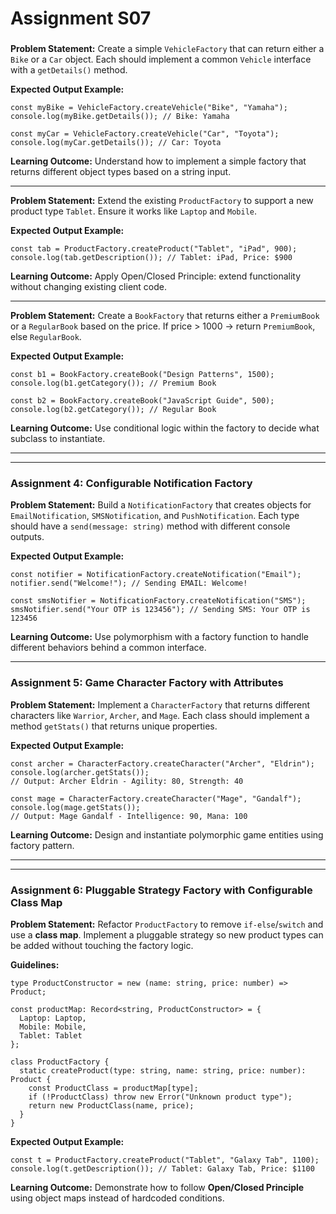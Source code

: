 # Assignment S07

### 

**Problem Statement:**
Create a simple `VehicleFactory` that can return either a `Bike` or a `Car` object. Each should implement a common `Vehicle` interface with a `getDetails()` method.

**Expected Output Example:**

```
const myBike = VehicleFactory.createVehicle("Bike", "Yamaha");
console.log(myBike.getDetails()); // Bike: Yamaha

const myCar = VehicleFactory.createVehicle("Car", "Toyota");
console.log(myCar.getDetails()); // Car: Toyota

```

**Learning Outcome:**
Understand how to implement a simple factory that returns different object types based on a string input.

---

**Problem Statement:**
Extend the existing `ProductFactory` to support a new product type `Tablet`. Ensure it works like `Laptop` and `Mobile`.

**Expected Output Example:**

```
const tab = ProductFactory.createProduct("Tablet", "iPad", 900);
console.log(tab.getDescription()); // Tablet: iPad, Price: $900

```

**Learning Outcome:**
Apply Open/Closed Principle: extend functionality without changing existing client code.

---

**Problem Statement:**
Create a `BookFactory` that returns either a `PremiumBook` or a `RegularBook` based on the price.
If price > 1000 → return `PremiumBook`, else `RegularBook`.

**Expected Output Example:**

```
const b1 = BookFactory.createBook("Design Patterns", 1500);
console.log(b1.getCategory()); // Premium Book

const b2 = BookFactory.createBook("JavaScript Guide", 500);
console.log(b2.getCategory()); // Regular Book

```

**Learning Outcome:**
Use conditional logic within the factory to decide what subclass to instantiate.

---

---

### **Assignment 4: Configurable Notification Factory**

**Problem Statement:**
Build a `NotificationFactory` that creates objects for `EmailNotification`, `SMSNotification`, and `PushNotification`.
Each type should have a `send(message: string)` method with different console outputs.

**Expected Output Example:**

```
const notifier = NotificationFactory.createNotification("Email");
notifier.send("Welcome!"); // Sending EMAIL: Welcome!

const smsNotifier = NotificationFactory.createNotification("SMS");
smsNotifier.send("Your OTP is 123456"); // Sending SMS: Your OTP is 123456

```

**Learning Outcome:**
Use polymorphism with a factory function to handle different behaviors behind a common interface.

---

### **Assignment 5: Game Character Factory with Attributes**

**Problem Statement:**
Implement a `CharacterFactory` that returns different characters like `Warrior`, `Archer`, and `Mage`.
Each class should implement a method `getStats()` that returns unique properties.

**Expected Output Example:**

```
const archer = CharacterFactory.createCharacter("Archer", "Eldrin");
console.log(archer.getStats());
// Output: Archer Eldrin - Agility: 80, Strength: 40

const mage = CharacterFactory.createCharacter("Mage", "Gandalf");
console.log(mage.getStats());
// Output: Mage Gandalf - Intelligence: 90, Mana: 100

```

**Learning Outcome:**
Design and instantiate polymorphic game entities using factory pattern.

---

---

### **Assignment 6: Pluggable Strategy Factory with Configurable Class Map**

**Problem Statement:**
Refactor `ProductFactory` to remove `if-else`/`switch` and use a **class map**.
Implement a pluggable strategy so new product types can be added without touching the factory logic.

**Guidelines:**

```
type ProductConstructor = new (name: string, price: number) => Product;

const productMap: Record<string, ProductConstructor> = {
  Laptop: Laptop,
  Mobile: Mobile,
  Tablet: Tablet
};

class ProductFactory {
  static createProduct(type: string, name: string, price: number): Product {
    const ProductClass = productMap[type];
    if (!ProductClass) throw new Error("Unknown product type");
    return new ProductClass(name, price);
  }
}

```

**Expected Output Example:**

```
const t = ProductFactory.createProduct("Tablet", "Galaxy Tab", 1100);
console.log(t.getDescription()); // Tablet: Galaxy Tab, Price: $1100

```

**Learning Outcome:**
Demonstrate how to follow **Open/Closed Principle** using object maps instead of hardcoded conditions.